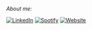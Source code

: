 <!-- <img src="https://readme-typing-svg.herokuapp.com/?color=016EEA&width=300&vCenter=true&lines=Hello+World!;My+name+is+Tan;I+code+and+drink+coffee;" />
 -->

<!-- [![Tan's GitHub stats](https://github-readme-stats.vercel.app/api?username=jushg&show_icons=true&icon_color=586069&text_color=586069&bg_color=fff&line_height=30&hide_title=true&title_color=0366d6)](https://github.com/anuraghazra/github-readme-stats)
 -->
 <i >About me:</i>
 <br>
 
<p>  
 <a href="https://www.linkedin.com/in/tan-ht/" target="_blank"><img src="https://img.shields.io/badge/LinkedIn-%230077B5.svg?&style=flat-square&logo=linkedin&logoColor=white" alt="LinkedIn"></a>
 <a href="https://open.spotify.com/user/31z2k5tc6mt7ja7k3wurd3t4tbem" target="_blank"><img src="https://img.shields.io/badge/Spotify-%231ED760.svg?&style=flat-square&logo=spotify&logoColor=white" alt="Spotify"></a>
 <a href="https://portfolio-jushg.vercel.app" target="_blank"><img src="https://img.shields.io/badge/My_Website-%230A0A0A.svg?&style=flat-square&logo=DEV.to&logoColor=white" alt="Website"></a>
</p>
